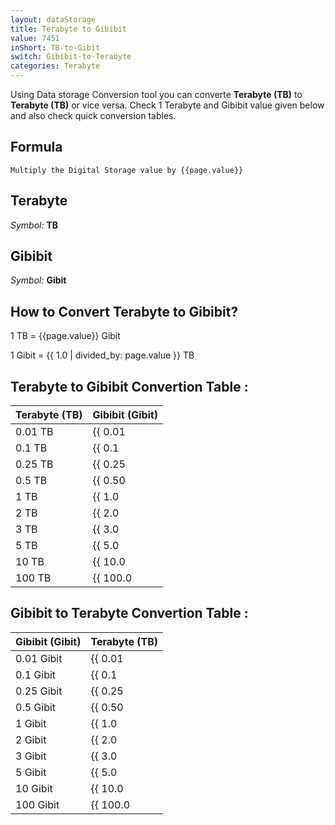 ```yaml
---
layout: dataStorage
title: Terabyte to Gibibit
value: 7451
inShort: TB-to-Gibit
switch: Gibibit-to-Terabyte
categories: Terabyte
---
```


Using Data storage Conversion tool you can converte **Terabyte (TB)** to **Terabyte (TB)** or vice versa. Check 1 Terabyte and Gibibit value given below and also check quick conversion tables.

## Formula
`Multiply the Digital Storage value by {{page.value}}`

## Terabyte
*Symbol:* **TB**

## Gibibit
*Symbol:* **Gibit**

## How to Convert Terabyte to Gibibit?

1 TB = {{page.value}} Gibit

1 Gibit = {{ 1.0 | divided_by: page.value }} TB


## Terabyte to Gibibit Convertion Table :

| Terabyte (TB) | Gibibit (Gibit) |
| ---- | ---- |
| 0.01 TB | {{ 0.01 | times: page.value }} Gibit |
| 0.1 TB | {{ 0.1 | times: page.value }} Gibit |
| 0.25 TB | {{ 0.25 | times: page.value }} Gibit |
| 0.5 TB | {{ 0.50 | times: page.value }} Gibit |
| 1 TB | {{ 1.0 | times: page.value }} Gibit |
| 2 TB | {{ 2.0 | times: page.value }} Gibit |
| 3 TB | {{ 3.0 | times: page.value }} Gibit |
| 5 TB | {{ 5.0 | times: page.value }} Gibit |
| 10 TB | {{ 10.0 | times: page.value }} Gibit |
| 100 TB | {{ 100.0 | times: page.value }} Gibit |

## Gibibit to Terabyte Convertion Table :

| Gibibit (Gibit) | Terabyte (TB) |
| ---- | ---- |
| 0.01 Gibit | {{ 0.01 | divided_by: page.value }} TB |
| 0.1 Gibit | {{ 0.1 | divided_by: page.value }} TB |
| 0.25 Gibit | {{ 0.25 | divided_by: page.value }} TB |
| 0.5 Gibit | {{ 0.50 | divided_by: page.value }} TB |
| 1 Gibit | {{ 1.0 | divided_by: page.value }} TB |
| 2 Gibit | {{ 2.0 | divided_by: page.value }} TB |
| 3 Gibit | {{ 3.0 | divided_by: page.value }} TB |
| 5 Gibit | {{ 5.0 | divided_by: page.value }} TB |
| 10 Gibit | {{ 10.0 | divided_by: page.value }} TB |
| 100 Gibit | {{ 100.0 | divided_by: page.value }} TB |


<script>
document.getElementById('selectInput')[16].selected = true
document.getElementById('selectOutput')[11].selected = true
</script>
